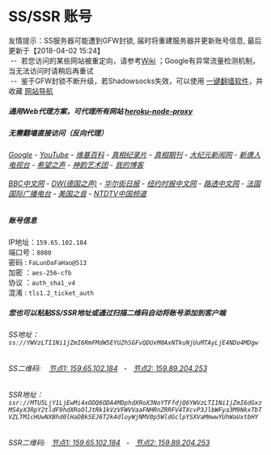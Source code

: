 # SS/SSR 账号 

友情提示：SS服务器可能遭到GFW封锁, 届时将重建服务器并更新账号信息, 最后更新于【2018-04-02 15:24】
<br/>&nbsp;--&nbsp; 若您访问的某些网站被重定向，请参考[Wiki](https://github.com/gfw-breaker/ssr-accounts/wiki) ；Google有异常流量检测机制，当无法访问时请稍后再重试
<br/>&nbsp;--&nbsp; 鉴于GFW封锁不断升级，若Shadowsocks失效，可以使用 [一键翻墙软件](http://144.202.110.140:10000/fgate/)，并收藏 [网站导航](https://github.com/gfw-breaker/open-proxy/blob/master/README.md) 

##### 通用Web代理方案，可代理所有网站 [heroku-node-proxy](https://github.com/gfw-breaker/heroku-node-proxy#--end--) 

#####  无需翻墙直接访问（反向代理）
######  [Google](http://45.32.129.54:8888/search?q=425事件) - [YouTube](http://45.32.129.54:8700/results?search_query=425事件) - [维基百科](http://45.32.129.54:8100/wiki/喬高-麥塔斯調查報告) - [真相纪录片](http://45.32.129.54:10080/videos) - [真相期刊](http://45.32.129.54:8300/display.aspx?category_id=3&zhuanti_id=2) - [大纪元新闻网](http://45.32.129.54:10080) - [新唐人电视台](http://45.32.129.54:8000) - [希望之声](http://45.32.129.54:8200) - [神韵艺术团](http://45.32.129.54:8000/xtr/gb/prog673.html) - [我的博客](http://45.32.129.54:10000/)<br/> <br/> [BBC中文网](http://45.32.129.54:9100/zhongwen) - [DW(德国之声)](http://45.32.129.54:9200/zh/在线报导/s-9058?&zhongwen=simp) - [华尔街日报](http://45.32.129.54:9300) - [纽约时报中文网](http://45.32.129.54:9400) - [路透中文网](http://45.32.129.54:9500/) - [法国国际广播电台](http://45.32.129.54:9600/) - [美国之音](http://45.32.129.54:9700/) - [NTDTV中国频道](http://45.32.129.54:10080/videos/tv.html)


##### 账号信息
IP地址：`159.65.102.184`  
端口号：`8080`  
密码  : `FaLunDaFaHao@513`  
加密  ：`aes-256-cfb`  
协议  ：`auth_sha1_v4`  
混淆  : `tls1.2_ticket_auth`  

##### 您也可以粘贴SS/SSR地址或通过扫描二维码自动将账号添加到客户端

######  SS地址： `ss://YWVzLTI1Ni1jZmI6RmFMdW5EYUZhSGFvQDUxM0AxNTkuNjUuMTAyLjE4NDo4MDgw`   
######  SS二维码: &nbsp;&nbsp; <a href="http://159.65.102.184/info/ss.html" target="_blank">节点1: 159.65.102.184</a> &nbsp;&nbsp;-&nbsp;&nbsp; <a href="http://159.89.204.253/info/ss.html" target="_blank">节点2: 159.89.204.253</a>

######  SSR地址： `ssr://MTU5LjY1LjEwMi4xODQ6ODA4MDphdXRoX3NoYTFfdjQ6YWVzLTI1Ni1jZmI6dGxzMS4yX3RpY2tldF9hdXRoOlJtRk1kVzVFWVVaaFNHRnZRRFV4TXcvP3JlbWFya3M9NkxTbTVZLTM1cHUwNXBhd0lHaDBkSEJ6T2k4dloyWjNMV0p5WldGclpYSXVaMmwwYUhWaUxtbHY`     
######  SSR二维码: &nbsp;&nbsp;<a href="http://159.65.102.184/info/ssr.html" target="_blank">节点1: 159.65.102.184</a> &nbsp;&nbsp;-&nbsp;&nbsp; <a href="http://159.89.204.253/info/ssr.html" target="_blank">节点2: 159.89.204.253</a>


